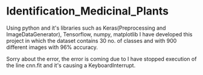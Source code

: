 # Identification_Medicinal_Plants
Using python and it's libraries such as Keras(Preprocessing and ImageDataGenerator), Tensorflow, numpy, matplotlib I have developed this project in which the dataset contains
30 no. of classes and with 900 different images with 96% accuracy.

Sorry about the error, the error is coming due to I have stopped execution of the line cnn.fit and it's causing a KeyboardInterrupt.
